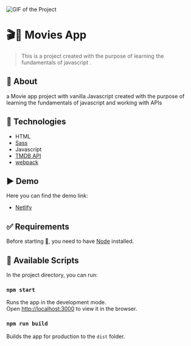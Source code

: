 ![GIF of the Project](https://github.com/AhmedAF13/movieApp/blob/main/capture.gif?raw=true)

# 🎬🍿 Movies App
> This is a  project created with the purpose of learning the fundamentals of javascript .

## 🎯 About ##
a Movie app  project with vanilla Javascript created with the purpose of learning the fundamentals of javascript and working with APIs 

## 🚀 Technologies ##
- HTML
- [Sass](https://sass-lang.com/)
- Javascript
- [TMDB API](https://www.themoviedb.org/)
- [webpack](https://webpack.js.org/)

## ▶️ Demo

Here you can find the demo link:

- [Netlify](https://ahmed-movieapp.netlify.app/)

## ✅ Requirements
Before starting 🏁, you need to have [Node](https://nodejs.org/en/) installed.

## 🏃 Available Scripts

In the project directory, you can run:

### `npm start`

Runs the app in the development mode.<br />
Open [http://localhost:3000](http://localhost:3000) to view it in the browser.

### `npm run build`
Builds the app for production to the `dist` folder.<br />